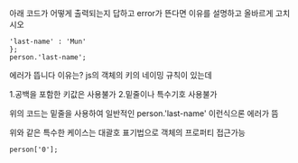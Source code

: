 아래 코드가 어떻게 출력되는지 답하고 error가 뜬다면 이유를 설명하고 올바르게 고치시오

```var person = {
'last-name' : 'Mun'
};
person.'last-name';
```

에러가 뜹니다
이유는?
js의 객체의 키의 네이밍 규칙이 있는데

1.공백을 포함한 키값은 사용불가 2.밑줄이나 특수기호 사용불가

위의 코드는 밑줄을 사용하여 일반적인 person.'last-name' 이런식으론 에러가 뜸

위와 같은 특수한 케이스는 대괄호 표기법으로 객체의 프로퍼티 접근가능

```
person['0'];

```
